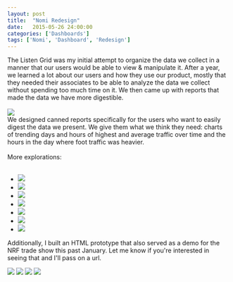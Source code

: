 ```yaml
---
layout: post
title:  "Nomi Redesign"
date:   2015-05-26 24:00:00
categories: ['Dashboards']
tags: ['Nomi', 'Dashboard', 'Redesign']
---
```

<div class="text-block">
The Listen Grid was my initial attempt to organize the data we collect in a manner that our users would be able to view &amp; manipulate it. After a year, we learned a lot about our users and how they use our product, mostly that they needed their associates to be able to analyze the data we collect without spending too much time on it. We then came up with  reports that made the data we have more digestible. <br /><br />
</div>
<div class="images">
	<img src="{{ base.url }}/images/Nomi/nomi-redesign-00.png" />
</div>
<div class="text-block small">
We designed canned reports specifically for the users who want to easily digest the data we present. We give them what we think they need: charts of trending days and hours of highest and average traffic over time and the hours in the day where foot traffic was heavier. <br /><br />
</div>

<div class="text-block small">
	More explorations: <br /><br />

<ul class="sketch">
	<li><img src="{{ base.url }}/images/Nomi/redesign-dash-04.png" />
	</li>
	<li><img src="{{ base.url }}/images/Nomi/redesign-sketch-01.png" />
	</li>
	<li><img src="{{ base.url }}/images/Nomi/redesign-sketch-02.png" />
	</li>
	<li><img src="{{ base.url }}/images/Nomi/redesign-sketch-03.png" />
	</li>
	<li><img src="{{ base.url }}/images/Nomi/redesign-sketch-04.png" />
	</li>
	<li><img src="{{ base.url }}/images/Nomi/redesign-sketch-05.png" />
	</li>
	<li><img src="{{ base.url }}/images/Nomi/redesign-sketch-06.png" />
	</li>
</ul>

Additionally, I built an HTML prototype that also served as a demo for the NRF trade show this past January. Let me know if you're interested in seeing that and I'll pass on a url.

</div>
<div class="images">
	<img src="{{ base.url }}/images/Nomi/nomi-redesign-02.png" />
	<img src="{{ base.url }}/images/Nomi/nomi-redesign-03.png" />
	<img src="{{ base.url }}/images/Nomi/nomi-redesign-04.png" />
	<img src="{{ base.url }}/images/Nomi/nomi-redesign-05.png" />
</div>



[jekyll-gh]: https://github.com/jekyll/jekyll
[jekyll]:    http://jekyllrb.com
